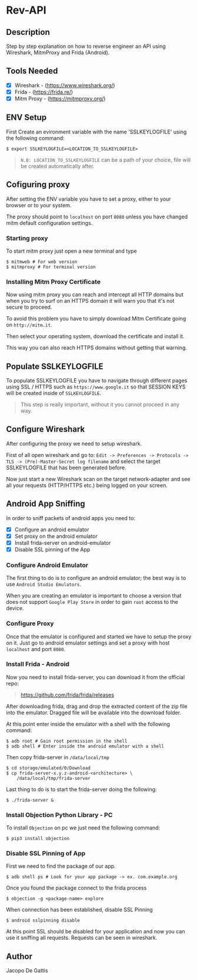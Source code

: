 # Rev-API

## Description

Step by step explanation on how to reverse engineer an API using Wireshark, MitmProxy and Frida (Android).

## Tools Needed

- [x] Wireshark - (https://www.wireshark.org/)
- [x] Frida - (https://frida.re/)
- [x] Mitm Proxy - (https://mitmproxy.org/)

## ENV Setup

First Create an evironment variable with the name 'SSLKEYLOGFILE' using the following command:

```console
$ export SSLKEYLOGFILE=<LOCATION_TO_SSLKEYLOGFILE>
```

> `N.B: LOCATION_TO_SSLKEYLOGFILE` can be a path of your choice, file will be created automatically after.

## Cofiguring proxy

After setting the ENV variable you have to set a proxy, either to your browser or to your system.

The proxy should point to `localhost` on port `8080` unless you have changed mitm default configuration settings.

<!-- After setting the ENV variable you have to close all browser istances, make sure of that because it's a crucuial step.

Now start a browser instance from the exact same terminal window where you set the ENV variable.

For example on macos you can open `chromium` doing the following command:

```console
$ chromium &
```
At this point just open some SSL / HTTPS pages like for example `https://www.google.it` so that the SSLKEYLOGFILE gets populated -->

### Starting proxy

To start mitm proxy just open a new terminal and type

```console
$ mitmweb # For web version
$ mitmproxy # For terminal version
```

### Installing Mitm Proxy Certificate

Now using mitm proxy you can reach and intercept all HTTP domains but when you try to surf on an HTTPS
domain it will warn you that it's not secure to proceed.

To avoid this problem you have to simply download Mitm Certificate going on `http://mitm.it`.

Then select your operating system, download the certificate and install it.

This way you can also reach HTTPS domains without getting that warning.

## Populate SSLKEYLOGFILE

To populate SSLKEYLOGFILE you have to navigate through different pages using SSL / HTTPS such as `https://www.google.it` so that SESSION KEYS
will be created inside of `SSLKEYLOGFILE`.

> This step is really important, without it you cannot proceed in any way.

## Configure Wireshark

After configuring the proxy we need to setup wireshark.

First of all open wireshark and go to:
`Edit -> Preferences -> Protocols -> TLS -> (Pre)-Master-Secret log filename`
and select the target SSLKEYLOGFILE that has been generated before.

Now just start a new Wireshark scan on the target network-adapter and see all your requests (HTTP/HTTPS etc.)
being logged on your screen.

## Android App Sniffing

In order to sniff packets of android apps you need to:

- [x] Configure an android emulator
- [x] Set proxy on the android emulator
- [x] Install frida-server on android-emulator
- [x] Disable SSL pinning of the App

### Configure Android Emulator

The first thing to do is to configure an android emulator; the best way
is to use `Android Studio Emulators`.

When you are creating an emulator is important to choose a version that does not support
`Google Play Store` in order to gain `root` access to the device.

### Configure Proxy

Once that the emulator is configured and started we have to setup the proxy on it. Just go
to android emulator settings and set a proxy with host `localhost` and port `8080`.

### Install Frida - Android

Now you need to install frida-server, you can download it from the official repo:

> https://github.com/frida/frida/releases

After downloading frida, drag and drop the extracted content of the zip file into the emulator. Dragged file will be
available into the download folder.

At this point enter inside the emulator with a shell with the following command:

```console
$ adb root # Gain root permission in the shell
$ adb shell # Enter inside the android emulator with a shell
```

Then copy frida-server in `/data/local/tmp`

```
$ cd storage/emulated/0/Download
$ cp frida-server-x.y.z-android-<architecture> \
    /data/local/tmp/frida-server
```

Last thing to do is to start the frida-server doing the following:

```console
$ ./frida-server &
```

### Install Objection Python Library - PC

To install `Objection` on pc we just need the following command:

```console
$ pip3 install objection
```

### Disable SSL Pinning of App

First we need to find the package of our app.

```console
$ adb shell ps # Look for your app package -> ex. com.example.org
```

Once you found the package connect to the frida process

```console
$ objection -g <package-name> explore
```

When connection has been established, disable SSL Pinning

```console
$ android sslpinning disable
```

At this point SSL should be disabled for your application and now you can
use it sniffing all requests. Requests can be seen in wireshark.

## Author

Jacopo De Gattis
